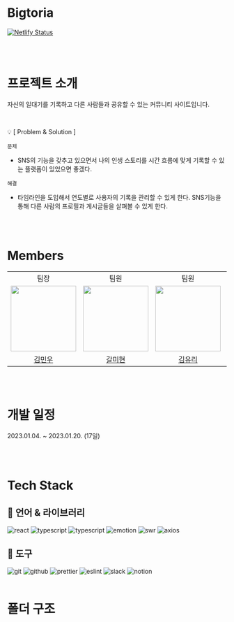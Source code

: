 # Bigtoria

[![Netlify Status](https://api.netlify.com/api/v1/badges/383b598e-c07f-427a-84f3-f052918e8974/deploy-status)](https://app.netlify.com/sites/sensational-concha-6acb55/deploys)

<br />
<br />

# 프로젝트 소개

자신의 일대기를 기록하고 다른 사람들과 공유할 수 있는 커뮤니티 사이트입니다.

<br />

💡 [ Problem & Solution ]

`문제`

- SNS의 기능을 갖추고 있으면서 나의 인생 스토리를 시간 흐름에 맞게 기록할 수 있는 플랫폼이 있었으면 좋겠다.

`해결`

- 타임라인을 도입해서 연도별로 사용자의 기록을 관리할 수 있게 한다.
  SNS기능을 통해 다른 사람의 프로필과 게시글들을 살펴볼 수 있게 한다.

<br />
<br />

# Members

<table>
  <tbody>
  <tr>
  <td align="center">팀장</td>
  <td align="center">팀원</td>
  <td align="center">팀원</td>
  <td align="center">팀원</td>
  <td align="center">팀원</td>
  </tr>
  <tr>
  <td align="center"><a href="https://github.com/kmww"><img src="https://avatars.githubusercontent.com/u/105067764?v=4" width="150px;" style="max-width: 100%;"/></a></td>
  <td align="center"><a href="https://github.com/Kal-MH"><img src="https://avatars.githubusercontent.com/u/59648372?v=4" width="150px;" style="max-width: 100%;"/></a></td>
  <td align="center"><a href="https://github.com/glassk"><img src="https://avatars.githubusercontent.com/u/63575891?v=4" width="150px;" style="max-width: 100%;"/></a></td>
  <td align="center"><a href="https://github.com/tooooo1"><img src="https://avatars.githubusercontent.com/u/77133565?v=4" width="150px;" style="max-width: 100%;"/></a></td>
  <td align="center"><a href="https://github.com/metacode22"><img src="https://avatars.githubusercontent.com/u/93233930?v=4" width="150px;" style="max-width: 100%;"/></a></td>
  </tr>
  <tr>
  <td align="center"><a href="https://github.com/kmww">김민우</a></td>
  <td align="center"><a href="https://github.com/Kal-MH">갈미현</a></td>
  <td align="center"><a href="https://github.com/glassk">김유리</a></td>
  <td align="center"><a href="https://github.com/tooooo1">정충일</a></td>
  <td align="center"><a href="https://github.com/metacode22">신승준</a></td>
  </tr>
  </tbody>
</table>

<br />
<br />

# 개발 일정

2023.01.04. ~ 2023.01.20. (17일)

<br />
<br />

# Tech Stack

## 💪 언어 & 라이브러리

<img src="https://img.shields.io/badge/react-61DAFB?style=for-the-badge&logo=react&logoColor=black" alt="react">
<img src="https://img.shields.io/badge/typescript-3178C6?style=for-the-badge&logo=typescript&logoColor=white" alt="typescript">
<img src="https://img.shields.io/badge/vite-646CFF?style=for-the-badge&logo=vite&logoColor=white" alt="typescript">
<img src="https://img.shields.io/badge/emotion-DB7093?style=for-the-badge&logo=emotion&logoColor=white" alt="emotion">
<img src="https://img.shields.io/badge/swr-FFFFFF?style=for-the-badge&logo=swr&logoColor=white" alt="swr">
<img src="https://img.shields.io/badge/axios-5A29E4?style=for-the-badge&logo=axios&logoColor=white" alt="axios">

<br />

## 🔧 도구

<img src="https://img.shields.io/badge/git-F05032?style=for-the-badge&logo=git&logoColor=white" alt="git">
<img src="https://img.shields.io/badge/github-181717?style=for-the-badge&logo=github&logoColor=white" alt="github">
<img src="https://img.shields.io/badge/prettier-F7B93E?style=for-the-badge&logo=prettier&logoColor=white" alt="prettier">
<img src="https://img.shields.io/badge/eslint-4B32C3?style=for-the-badge&logo=eslint&logoColor=white" alt="eslint">
<img src="https://img.shields.io/badge/slack-4A154B?style=for-the-badge&logo=slack&logoColor=white" alt="slack">
<img src="https://img.shields.io/badge/notion-000000?style=for-the-badge&logo=notion&logoColor=white" alt="notion">

<br />
<br />

# 폴더 구조
